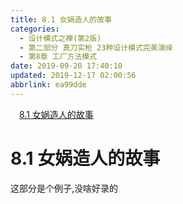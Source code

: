 ```yaml
---
title: 8.1 女娲造人的故事
categories: 
  - 设计模式之禅(第2版)
  - 第二部分 真刀实枪 23种设计模式完美演绎
  - 第8章 工厂方法模式
date: 2019-09-20 17:40:10
updated: 2019-12-17 02:00:56
abbrlink: ea99dde
---
```

<div id='my_toc'><a href="/ReadingNotes/ea99dde/#8-1-女娲造人的故事" class="header_1">8.1 女娲造人的故事</a>&nbsp;<br></div>
<style>.header_1{margin-left: 1em;}.header_2{margin-left: 2em;}.header_3{margin-left: 3em;}.header_4{margin-left: 4em;}.header_5{margin-left: 5em;}.header_6{margin-left: 6em;}</style>
<!--more-->
<script>if (navigator.platform.search('arm')==-1){document.getElementById('my_toc').style.display = 'none';}var e,p = document.getElementsByTagName('p');while (p.length>0) {e = p[0];e.parentElement.removeChild(e);}</script>

<!--end-->
# 8.1 女娲造人的故事 #
这部分是个例子,没啥好录的

